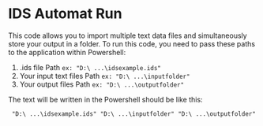# IDS Automat  Run
This code allows you to import multiple text data files and simultaneously store your output in a folder. To run this code, you need to pass these paths to the application within Powershell:

1) .ids file Path `ex: "D:\ ...\idsexample.ids"`
2) Your input text files Path `ex: "D:\ ...\inputfolder"`
3) Your output files Path `ex: "D:\ ...\outputfolder"`

The text will be written in the Powershell should be like this:
```
 "D:\ ...\idsexample.ids" "D:\ ...\inputfolder" "D:\ ...\outputfolder"
 ```


